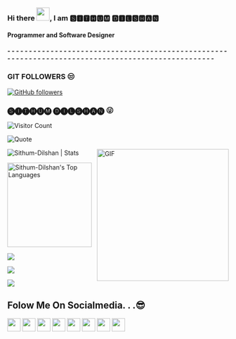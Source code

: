 ### Hi there <img src="https://github.com/Mindula-Dilthushan/Mindula-Dilthushan/blob/master/asserts/hi.gif" width="30px">, I am 🆂🅸🆃🅷🆄🅼 🅳🅸🅻🆂🅷🅰🅽
#### Programmer and Software Designer 
##### - - - - - - - - - - - - - - - - - - - - - - - - - - - - - - - - - - - - - - - - - - - - - - - - - - - - - - - - - - - - - - - - - - - - - - - - - - - - - - - - - - - - - - - - - - - - - - - - - - -

### GIT FOLLOWERS 😒
[![GitHub followers](https://img.shields.io/github/followers/Sithum-Dilshan.svg?style=social&label=Follow&maxAge=2592000)](https://github.com/Sithum-DIlshan?tab=followers)

### 🅢🅘🅣🅗🅤🅜 🅓🅘🅛🅢🅗🅐🅝 😜
![Visitor Count](https://profile-counter.glitch.me/{Sithum-Dilshan}/count.svg)

![Quote](https://github-readme-quotes.herokuapp.com/quote?theme=dark&animation=grow_out_in)
<!-- ![Quote](https://github-readme-quotes.herokuapp.com/quote?theme=radical&animation=grow_out_in&layout=zues&font=default)
 -->
<img align="right" alt="GIF" src="https://github.com/Mindula-Dilthushan/Mindula-Dilthushan/blob/master/asserts/image.gif?raw=true" width="300" height="300" />

<p align="left"> <img src="https://github-readme-stats.vercel.app/api?username=Sithum-Dilshan&show_icons=true&theme=highcontrast" alt="Sithum-Dilshan | Stats" />

 <p align="left"> <a href="https://github.com/Sithum-Dilshan/github-readme-stats"><img alt="Sithum-Dilshan's Top Languages" src="https://github-readme-stats.vercel.app/api/top-langs/?username=Sithum-Dilshan&langs_count=8&layout=compact&theme=gotham&hide_border=true&bg_color=1F222E&title_color=F85D7F&icon_color=F8D866&hide=Jupyter%20Notebook" height="192px"/></a> </p>
 
 [![](https://github-readme-streak-stats.herokuapp.com?user=Sithum-Dilshan&theme=dracula)](https://git.io/streak-stats)
 
![](https://github-profile-summary-cards.vercel.app/api/cards/profile-details?username=Sithum-Dilshan&theme=solarized_dark)

[![](https://activity-graph.herokuapp.com/graph?username=Sithum-Dilshan&theme=xcode)](https://github.com/Sithum-Dilshan/github-readme-activity-graph)

## Folow Me On Socialmedia. . .😎

[<img height="30" src = "https://img.shields.io/badge/linkedin-blue.svg?&style=for-the-badge&logo=linkedin&logoColor=white" />][LinkedIn]
[<img height="30" src = "https://img.shields.io/badge/Facebook-0652DD.svg?&style=for-the-badge&logo=facebook&logoColor=white">][Facebook]
[<img height="30" src = "https://img.shields.io/badge/Whatsapp-%27ae60.svg?&style=for-the-badge&logo=WhatsApp&logoColor=white">][WhatsApp]
[<img height="30" src = "https://img.shields.io/badge/twitter-1e90ff.svg?&style=for-the-badge&logo=twitter&logoColor=white">][Twitter]
[<img height="30" src = "https://img.shields.io/badge/instragram-ef5777.svg?&style=for-the-badge&logo=instagram&logoColor=white">][Instragram]
[<img height="30" src = "https://img.shields.io/badge/tumblr-7158e2.svg?&style=for-the-badge&logo=tumblr&logoColor=white">][Tumblr]
[<img height="30" src = "https://img.shields.io/badge/reddit-fa8231.svg?&style=for-the-badge&logo=reddit&logoColor=white">][Reddit]
[<img height="30" src = "https://img.shields.io/badge/telegram-2d98da.svg?&style=for-the-badge&logo=telegram&logoColor=white">][Telegram]






[linkedin]: https://www.linkedin.com/in/sithum-dilshan-1691641b3/
[Facebook]: https://www.facebook.com/sithum.dilshan.142/
[WhatsApp]: https://wa.me/0774047790
[Twitter]: https://twitter.com/SithumDilshan3
[Instragram]: https://www.instagram.com/sithum_dilshan_/
[Tumblr]:https://www.tumblr.com/dashboard
[Reddit]:https://www.reddit.com/user/Classic-Ad-3830
[Telegram]:https://t.me/sithumdilshan

